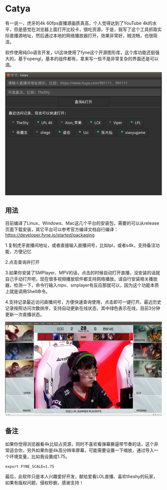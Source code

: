 # Catya
有一说一，虎牙的4k 60fps直播源画质真高，个人觉得达到了YouTube 4k的水平，但是感觉在浏览器上面打开比较卡，很吃资源，于是，我写了这个工具抓取实际直播源地址，然后通过本地的网络播放器打开，效果非常好，贼流畅，也很简洁。

软件使用纯Go语言开发，UI这块使用了fyne这个开源图形库，这个库功能还挺强大的，基于opengl，基本的组件都有，拿来写一些不是非常复杂的界面还是可以滴。

![](resource/index.png)

## 用法

目前编译了Linux、Windows、Mac这几个平台的安装包，需要的可以从release页面下载安装，其它平台可以参考官方编译文档自行编译：https://developer.fyne.io/started/packaging

1.复制虎牙直播间地址，或者直接输入直播间号，比如lpl，或者s4k，支持备注功能，方便记忆

2.点击查询并打开

3.如果你安装了SMPlayer、MPV的话，点击的时候自动打开直播，没安装的话就自己手动打开吧，现在很多视频播放软件都支持网络播放。请自行安装相关播放器，检测一下，命令行输入mpv、smplayer有反应那就可以，因为这个功能本质上就是调用Shell命令。

4.支持记录最近访问直播间号，方便快速查询使用，点击即可一键打开。最近历史记录按照访问次数排序，支持自动更新在线状态，其中绿色表示在线，目前3分钟更新一次直播状态。

![](resource/play.png)

## 备注
如果你觉得浏览器看4k比较占资源，同时不喜欢看弹幕撕逼带节奏的话，这个非常适合你，另外如果你是4k高分辨率屏幕，可能需要设置一下缩放，通过导入一个环境变量，比如我设置成1.75。
```
export FYNE_SCALE=1.75
```

最后，此软件只是本人兴趣爱好开发，献给爱看LOL直播、喜欢theshy的玩家，如果有版权问题，侵权秒删，感谢支持！